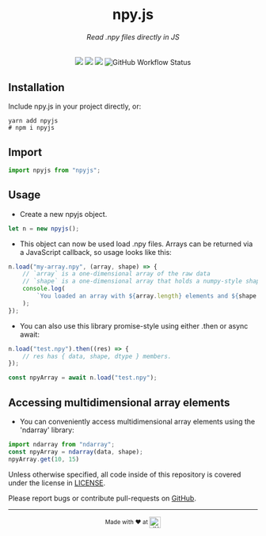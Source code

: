 <h1 align=center>npy.js</h1>
<h6 align=center>Read .npy files directly in JS</h6>

<p align=center>
    <img src="https://img.shields.io/npm/v/npyjs.svg?style=for-the-badge" />
    <img src="https://img.shields.io/github/issues/aplbrain/npyjs.svg?style=for-the-badge" />
    <img src="https://img.shields.io/github/license/aplbrain/npyjs.svg?style=for-the-badge" />
    <img alt="GitHub Workflow Status" src="https://img.shields.io/github/workflow/status/aplbrain/npyjs/Node.js CI?label=Tests&style=for-the-badge">
</p>

## Installation

Include npy.js in your project directly, or:

```shell
yarn add npyjs
# npm i npyjs
```

## Import 

```javascript
import npyjs from "npyjs";
```


## Usage

-   Create a new npyjs object.

```javascript
let n = new npyjs();
```

-   This object can now be used load .npy files. Arrays can be returned via a JavaScript callback, so usage looks like this:

```javascript
n.load("my-array.npy", (array, shape) => {
    // `array` is a one-dimensional array of the raw data
    // `shape` is a one-dimensional array that holds a numpy-style shape.
    console.log(
        `You loaded an array with ${array.length} elements and ${shape.length} dimensions.`
    );
});
```

-   You can also use this library promise-style using either .then or async await:

```javascript
n.load("test.npy").then((res) => {
    // res has { data, shape, dtype } members.
});
```

```javascript
const npyArray = await n.load("test.npy");
```

## Accessing multidimensional array elements

-   You can conveniently access multidimensional array elements using the 'ndarray' library:

```javascript
import ndarray from "ndarray";
const npyArray = ndarray(data, shape);
npyArray.get(10, 15)
```

Unless otherwise specified, all code inside of this repository is covered under the license in [LICENSE](LICENSE).

Please report bugs or contribute pull-requests on [GitHub](https://github.com/aplbrain/npyjs).

---

<p align="center"><small>Made with ♥ at <a href="http://www.jhuapl.edu/"><img alt="JHU APL" align="center" src="./docs/apl-logo.png" height="23px"></a></small></p>
